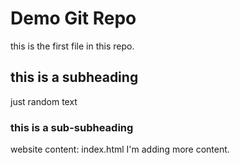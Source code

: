 # Demo Git Repo


this is the first file in this repo.


## this is a subheading
just random text

### this is a sub-subheading
website content:
index.html
I'm adding more content.